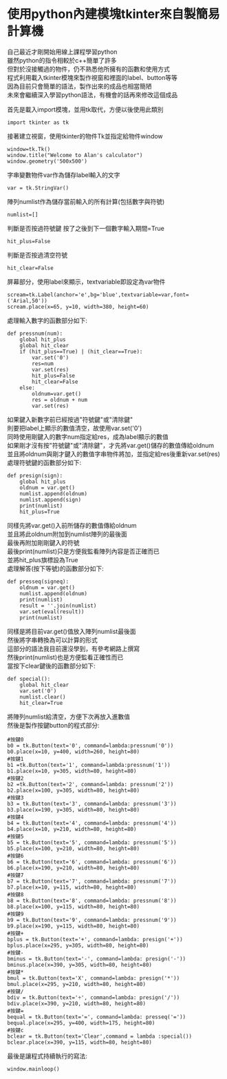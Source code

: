 使用python內建模塊tkinter來自製簡易計算機
============================================================
自己最近才剛開始用線上課程學習python<br />
雖然python的指令相較於c++簡單了許多<br />
但對於沒接觸過的物件，仍不熟悉他所擁有的函數和使用方式<br />
程式利用載入tkinter模塊來製作視窗和裡面的label、button等等<br />
因為目前只會簡單的語法，製作出來的成品也相當簡陋<br />
未來會繼續深入學習python語法，有機會的話再來修改這個成品<br />

首先是載入import模塊，並用tk取代，方便以後使用此類別<br />
<pre><code>import tkinter as tk</pre></code>
接著建立視窗，使用tkinter的物件Tk並指定給物件window<br />
<pre><code>window=tk.Tk()
window.title("Welcome to Alan's calculator")
window.geometry('500x500')</pre></code>
字串變數物件var作為儲存label輸入的文字
<pre><code>var = tk.StringVar()</pre></code>
陣列numlist作為儲存當前輸入的所有計算(包括數字與符號)
<pre><code>numlist=[]</pre></code>
判斷是否按過符號鍵 按了之後到下一個數字輸入期間=True 
<pre><code>hit_plus=False</pre></code>
判斷是否按過清空符號
<pre><code>hit_clear=False</pre></code>
屏幕部分，使用label來顯示，textvariable即設定為var物件
<pre><code>scream=tk.Label(anchor='e',bg='blue',textvariable=var,font=('Arial,50'))
scream.place(x=65, y=10, width=380, height=60)</pre></code>
處理輸入數字的函數部分如下:
<pre><code>def pressnum(num):
    global hit_plus
    global hit_clear
    if (hit_plus==True) | (hit_clear==True):
        var.set('0')
        res=num
        var.set(res)
        hit_plus=False
        hit_clear=False
    else:
        oldnum=var.get()
        res = oldnum + num  
        var.set(res)
</pre></code>        
如果鍵入新數字前已經按過"符號鍵"或"清除鍵"<br />
則要把label上顯示的數值清空，故使用var.set('0')<br />
同時使用剛鍵入的數字num指定給res，成為label顯示的數值<br />
如果剛才沒有按"符號鍵"或"清除鍵"，才先將var.get()儲存的數值傳給oldnum<br />
並且將oldnum與剛才鍵入的數值字串物件將加，並指定給res後重新var.set(res)<br />
處理符號鍵的函數部分如下:
<pre><code>def presign(sign):
    global hit_plus
    oldnum = var.get()
    numlist.append(oldnum)
    numlist.append(sign)    
    print(numlist)   
    hit_plus=True</pre></code>
同樣先將var.get()入前所儲存的數值傳給oldnum<br />
並且將此oldnum附加到numlist陣列的最後面<br />
最後再附加剛剛鍵入的符號<br />
最後print(numlist)只是方便我監看陣列內容是否正確而已<br />
並將hit_plus旗標設為True<br />
處理解答(按下等號)的函數部分如下:
<pre><code>def presseq(signeq):
    oldnum = var.get()
    numlist.append(oldnum)
    print(numlist)
    result = ''.join(numlist)
    var.set(eval(result))
    print(numlist)</pre></code>
同樣是將目前var.get()值放入陣列numlist最後面<br />
然後將字串轉換為可以計算的形式<br />
這部分的語法我目前還沒學到，有參考網路上撰寫<br />
然後print(numlist)也是方便監看正確性而已<br />
當按下clear鍵後的函數部分如下:
<pre><code>def special():
    global hit_clear
    var.set('0')
    numlist.clear()
    hit_clear=True</pre></code>
將陣列numlist給清空，方便下次再放入進數值<br />
然後是製作按鍵button的程式部分:
<pre><code>#按鍵0
b0 = tk.Button(text='0', command=lambda:pressnum('0'))
b0.place(x=10, y=400, width=260, height=80)
#按鍵1
b1 =tk.Button(text='1', command=lambda:pressnum('1'))
b1.place(x=10, y=305, width=80, height=80)
#按鍵2
b2 =tk.Button(text='2', command=lambda: pressnum('2'))
b2.place(x=100, y=305, width=80, height=80)
#按鍵3
b3 = tk.Button(text='3', command=lambda: pressnum('3'))
b3.place(x=190, y=305, width=80, height=80)
#按鍵4
b4 = tk.Button(text='4', command=lambda: pressnum('4'))
b4.place(x=10, y=210, width=80, height=80)
#按鍵5
b5 = tk.Button(text='5', command=lambda: pressnum('5'))
b5.place(x=100, y=210, width=80, height=80)
#按鍵6
b6 = tk.Button(text='6', command=lambda: pressnum('6'))
b6.place(x=190, y=210, width=80, height=80)
#按鍵7
b7 = tk.Button(text='7', command=lambda: pressnum('7'))
b7.place(x=10, y=115, width=80, height=80)
#按鍵8
b8 = tk.Button(text='8', command=lambda: pressnum('8'))
b8.place(x=100, y=115, width=80, height=80)
#按鍵9
b9 = tk.Button(text='9', command=lambda: pressnum('9'))
b9.place(x=190, y=115, width=80, height=80)
#按鍵+
bplus = tk.Button(text='+', command=lambda: presign('+'))
bplus.place(x=295, y=305, width=80, height=80)
#按鍵-
bminus = tk.Button(text='-', command=lambda: presign('-'))
bminus.place(x=390, y=305, width=80, height=80)
#按鍵*
bmul = tk.Button(text='X', command=lambda: presign('*'))
bmul.place(x=295, y=210, width=80, height=80)
#按鍵/
bdiv = tk.Button(text='÷', command=lambda: presign('/'))
bdiv.place(x=390, y=210, width=80, height=80)
#按鍵=
bequal = tk.Button(text='=', command=lambda: presseq('='))
bequal.place(x=295, y=400, width=175, height=80)
#按鍵c
bclear = tk.Button(text='Clear',command = lambda :special())
bclear.place(x=390, y=115, width=80, height=80)</pre></code>
最後是讓程式持續執行的寫法:
<pre><code>window.mainloop()</pre></code>
    




